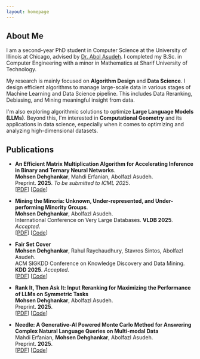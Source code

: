 ```yaml
---
layout: homepage
---
```


## About Me

I am a second-year PhD student in Computer Science at the University of Illinois at Chicago, 
advised by [Dr. Abol Asudeh](https://asudeh.github.io/). I completed my B.Sc. in Computer Engineering with a minor in Mathematics at Sharif University of Technology.


My research is mainly focused on **Algorithm Design** and **Data Science**. 
I design efficient algorithms to manage large-scale data in various stages of Machine Learning and Data Science pipeline. 
This includes Data Reranking, Debiasing, and Mining meaningful insight from data. 
<!-- I explore the integration of **large language models (LLMs)** and **Computation Geometry** within data science tasks, particularly in optimizing and analyzing complex datasets in high-dimensional spaces. -->
I'm also exploring algorithmic solutions to optimize **Large Language Models (LLMs)**.
Beyond this, I'm interested in **Computational Geometry** and its applications in data science, especially when it comes to optimizing and analyzing high-dimensional datasets.

<!-- In general, I'm fascinated by any problem defined on a large set of points or tuples in a _d-dimensional_ space! -->


<!-- ## Research Interests

- **Computer Vision:** image recognition, image generation, video captioning
- **Machine Learning:** meta-learning, incremental learning, transfer learning

## News

- **[Feb 2020]** Our paper about incremental learning is accepted to [CVPR 2020](http://cvpr2020.thecvf.com/).
- **[Feb 2020]** We will host the [ACM Multimedia Asia 2020](https://mmasia2020.org/) conference in Singapore!
- **[Sep 2019]** Our paper about few-shot learning is accepted to [NeurIPS 2019](https://nips.cc/Conferences/2019).
- **[Mar 2019]** Our paper about few-shot learning is accepted to [CVPR 2019](http://cvpr2019.thecvf.com/).
-->

## Publications

- **An Efficient Matrix Multiplication Algorithm for Accelerating Inference in Binary and Ternary Neural Networks**.
  <br>
  **Mohsen Dehghankar**, Mahdi Erfanian, Abolfazl Asudeh.
  <br>
  Preprint. **2025**. *To be submitted to ICML 2025*.
  <br>
  [[PDF](https://arxiv.org/abs/2411.06360)] [[Code](https://github.com/UIC-InDeXLab/RSR)] 
  <!-- <span style="background-color: #FAD02E; color: black; padding: 2px 6px; border-radius: 4px;">Algorithm</span> -->
  <!-- <span style="background-color: #BEE3DB; color: black; padding: 2px 6px; border-radius: 4px;">LLMs</span> -->

- **Mining the Minoria: Unknown, Under-represented, and Under-performing Minority Groups**.
  <br>
  **Mohsen Dehghankar**, Abolfazl Asudeh.
  <br>
  International Conference on Very Large Databases. **VLDB 2025**. *Accepted*.
  <br>
  [[PDF](https://arxiv.org/abs/2411.04761)] [[Code](https://github.com/UIC-InDeXLab/Mining_U3Ms)]
  <!-- <span style="background-color: #FFB3BA; color: black; padding: 2px 6px; border-radius: 4px;">Data Science</span> -->
  <!-- <span style="background-color: #FFDAC1; color: black; padding: 2px 6px; border-radius: 4px;">Computational Geometry</span> -->


- **Fair Set Cover**
  <br>
  **Mohsen Dehghankar**, Rahul Raychaudhury, Stavros Sintos, Abolfazl Asudeh.
  <br>
  ACM SIGKDD Conference on Knowledge Discovery and Data Mining. **KDD 2025**. *Accepted*.
  <br>
  [[PDF](https://arxiv.org/abs/2405.11639)] [[Code](https://github.com/UIC-InDeXLab/fair_set_cover)] 
  <!-- <span style="background-color: #FAD02E; color: black; padding: 2px 6px; border-radius: 4px;">Algorithm</span> -->

- **Rank It, Then Ask It: Input Reranking for Maximizing the Performance of LLMs on Symmetric Tasks**
  <br>
  **Mohsen Dehghankar**, Abolfazl Asudeh.
  <br>
  Preprint. **2025**. 
  <br>
  [[PDF](https://arxiv.org/abs/2412.00546)] [[Code](https://github.com/UIC-InDeXLab/prompt-reranking)]
  <!-- <span style="background-color: #BEE3DB; color: black; padding: 2px 6px; border-radius: 4px;">LLMs</span> -->
  <!-- <span style="background-color: #FAD02E; color: black; padding: 2px 6px; border-radius: 4px;">Algorithm</span> -->

- **Needle: A Generative-AI Powered Monte Carlo Method for Answering Complex Natural Language Queries on Multi-modal Data**
  <br>
  Mahdi Erfanian, **Mohsen Dehghankar**, Abolfazl Asudeh.
  <br>
  Preprint. **2025**. 
  <br>
  [[PDF](https://arxiv.org/abs/2412.00639)] [[Code](https://github.com/UIC-InDeXLab/Needle)]
  <!-- <span style="background-color: #FFB3BA; color: black; padding: 2px 6px; border-radius: 4px;">Data Science</span> -->
  <!-- <span style="background-color: #ADD8E6; color: black; padding: 2px 6px; border-radius: 4px;">Multi-modal Datasets</span> -->
  

<!--
## Selected Talks

- **Learning to Self-Train for Semi-Supervised Few-Shot Classification**
  <br>
  NeurIPS Official Meetups
  <br>
  Beijing, China, December 2019 [[Slides](https://people.mpi-inf.mpg.de/~yaliu/files/learning-to-self-train-slides.pdf)]

- **Multi-Class Incremental Learning**
  <br>
  School of Computer Science and Engineering, Nanyang Technological University
  <br>
  Singapore, July 2019 [[Slides](https://people.mpi-inf.mpg.de/~yaliu/files/multi-class-incremental-learning.pdf)]

- **Meta-Transfer Learning for Few-Shot Learning**
  <br>
  School of Computing, National University of Singapore
  <br>
  Singapore, April 2019 [[Slides](https://people.mpi-inf.mpg.de/~yaliu/files/meta-transfer-learning-slides.pdf)]

## Services

- Co-organizer: [ACM MM Asia 2020](https://mmasia2020.org/).
- Conference Reviewers: [NeurIPS 2020](https://neurips.cc/Conferences/2020), and [CVPR 2020](http://cvpr2020.thecvf.com/).
- Journal Reviewers: [T-PAMI](https://ieeexplore.ieee.org/xpl/RecentIssue.jsp?punumber=34), and [IJCV](https://www.springer.com/journal/11263). -->
